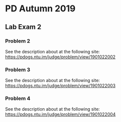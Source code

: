 # PD Autumn 2019
## Lab Exam 2

### Problem 2
See the description about at the following site:
https://pdogs.ntu.im/judge/problem/view/1901022002

### Problem 3
See the description about at the following site:
https://pdogs.ntu.im/judge/problem/view/1901022003

### Problem 4
See the description about at the following site:
https://pdogs.ntu.im/judge/problem/view/1901022004
